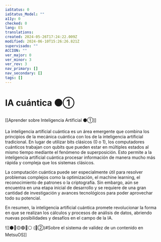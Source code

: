 ```yaml
---
iaStatus: 0
iaStatus_Model: ""
a11y: 0
checked: 0
lang: ES
translations: 
created: 2024-05-26T17:24:22.009Z
modified: 2024-06-10T15:26:26.821Z
supervisado: ""
ACCION: ""
ver_major: 0
ver_minor: 3
ver_rev: 3
nav_primary: []
nav_secondary: []
tags: []
---
```

# IA cuántica ⚫①

[[Aprender sobre Inteligencia Artificial ⚫①]]

La inteligencia artificial cuántica es un área emergente que combina los principios de la mecánica cuántica con los de la inteligencia artificial tradicional. En lugar de utilizar bits clásicos (0 o 1), los computadores cuánticos trabajan con qubits que pueden estar en múltiples estados al mismo tiempo mediante el fenómeno de superposición. Esto permite a la inteligencia artificial cuántica procesar información de manera mucho más rápida y compleja que los sistemas clásicos.

La computación cuántica puede ser especialmente útil para resolver problemas complejos como la optimización, el machine learning, el reconocimiento de patrones o la criptografía. Sin embargo, aún se encuentra en una etapa inicial de desarrollo y se requiere de una gran cantidad de investigación y avances tecnológicos para poder aprovechar todo su potencial.

En resumen, la inteligencia artificial cuántica promete revolucionar la forma en que se realizan los cálculos y procesos de análisis de datos, abriendo nuevas posibilidades y desafíos en el campo de la IA.

![[⚫🔴🟡🟢🔵⚪ (🔴②)#Sobre el sistema de validez de un contenido en MetsuOS]]
